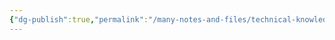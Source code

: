 ```yaml
---
{"dg-publish":true,"permalink":"/many-notes-and-files/technical-knowledge/technical-knowledge/","noteIcon":"","created":"2025-10-09T21:04:06.869+02:00","updated":"2025-10-09T21:04:11.395+02:00"}
---
```


